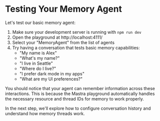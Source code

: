 # Testing Your Memory Agent

Let's test our basic memory agent:

1. Make sure your development server is running with `npm run dev`
2. Open the playground at http://localhost:4111/
3. Select your "MemoryAgent" from the list of agents
4. Try having a conversation that tests basic memory capabilities:
   - "My name is Alex"
   - "What's my name?"
   - "I live in Seattle"
   - "Where do I live?"
   - "I prefer dark mode in my apps"
   - "What are my UI preferences?"

You should notice that your agent can remember information across these interactions. This is because the Mastra playground automatically handles the necessary resource and thread IDs for memory to work properly.

In the next step, we'll explore how to configure conversation history and understand how memory threads work.
